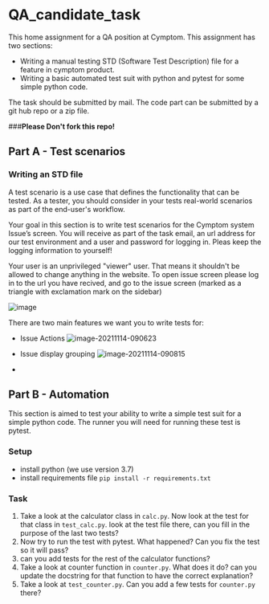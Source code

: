 # QA_candidate_task
This home assignment for a QA position at Cymptom.
This assignment has two sections:
* Writing a manual testing STD (Software Test Description) file for a feature in cymptom product.
* Writing a basic automated test suit with python and pytest for some simple python code.

The task should be submitted by mail. The code part can be submitted by a git hub repo or a zip file.

###**Please Don't fork this repo!**

## Part A - Test scenarios

### Writing an STD file
A test scenario is a use case that defines the functionality that can be tested. 
As a tester, you should consider in your tests real-world scenarios as part of the end-user's workflow.

Your goal in this section is to write test scenarios for the Cymptom system Issue’s screen.
You will receive as part of the task email, an url address for our test environment and a user and password for logging in.
Pleas keep the logging information to yourself!

Your user is an unprivileged "viewer" user. That means it shouldn't be allowed to change anything in the website.
To open issue screen please log in to the url you have recived, and go to the issue screen (marked as a triangle with exclamation mark on the sidebar)

![image](https://user-images.githubusercontent.com/92513421/142606033-5d2287fc-eb3d-4b4a-9423-9f7186273f4b.png)


There are two main features we want you to write tests for:
* Issue Actions
![image-20211114-090623](https://user-images.githubusercontent.com/92513421/142605690-9068636d-2dc7-4a9b-8506-6bc63e7de962.png)

* Issue display grouping
![image-20211114-090815](https://user-images.githubusercontent.com/92513421/142605785-40447be9-6729-479b-8c88-26b1930d9c53.png)


* 

## Part B - Automation
This section is aimed to test your ability to write a simple test suit for a simple python code.
The runner you will need for running these test is pytest.

### Setup
* install python (we use version 3.7)
* install requirements file `pip install -r requirements.txt`

### Task

1) Take a look at the calculator class in `calc.py`. Now look at the test for that class in `test_calc.py`.
look at the test file there, can you fill in the purpose of the last two tests?
2) Now try to run the test with pytest. What happened? Can you fix the test so it will pass?
3) can you add tests for the rest of the calculator functions?
5) Take a look at counter function in `counter.py`.
What does it do? can you update the docstring for that function to have the correct explanation?
6) Take a look at `test_counter.py`. Can you add a few tests for `counter.py` there?



